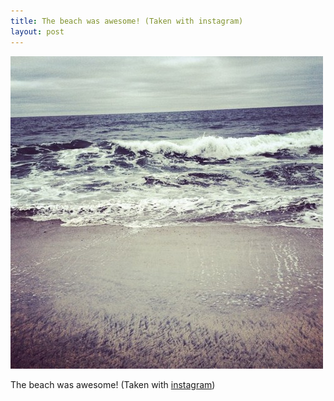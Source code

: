 ```yaml
---
title: The beach was awesome! (Taken with instagram)
layout: post
---
```

 
![Lost](/images/posts/beach.jpeg)

The beach was awesome! (Taken with <a href="http://instagr.am">instagram</a>)
